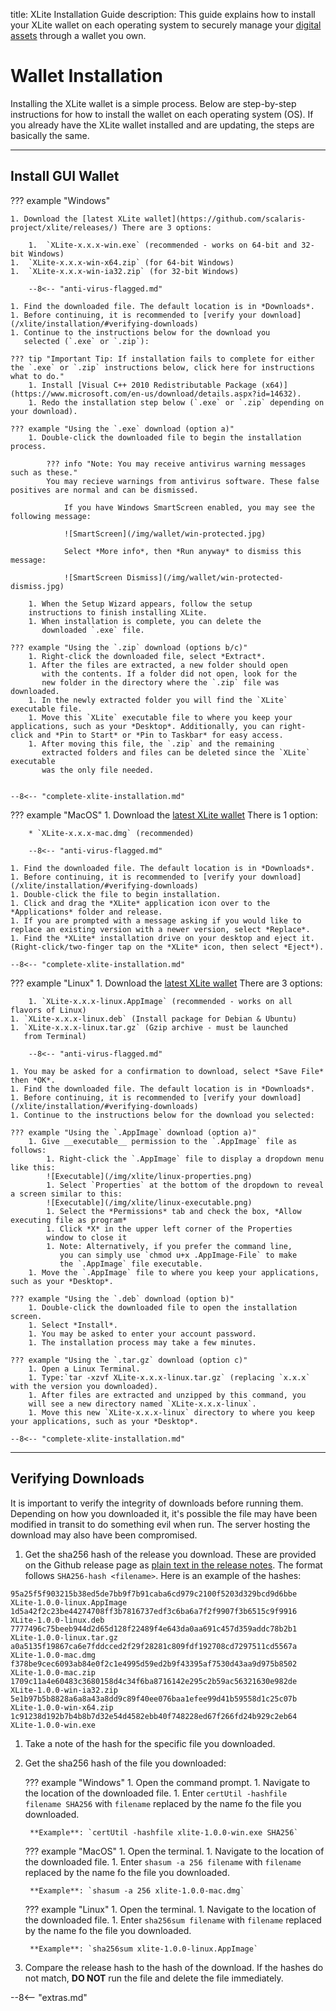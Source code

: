 title: XLite Installation Guide
description: This guide explains how to install your XLite wallet on each operating system to securely manage your [digital assets](/resources/glossary/#digital-asset) through a wallet you own.


# Wallet Installation
Installing the XLite wallet is a simple process. Below are
step-by-step instructions for how to install the wallet on each
operating system (OS). If you already have the XLite wallet
installed and are updating, the steps are basically the same.

---

## Install GUI Wallet

??? example "Windows"

	1. Download the [latest XLite wallet](https://github.com/scalaris-project/xlite/releases/) There are 3 options:

		1.  `XLite-x.x.x-win.exe` (recommended - works on 64-bit and 32-bit Windows)
	1.  `XLite-x.x.x-win-x64.zip` (for 64-bit Windows)
	1.  `XLite-x.x.x-win-ia32.zip` (for 32-bit Windows)

	    --8<-- "anti-virus-flagged.md"

	1. Find the downloaded file. The default location is in *Downloads*. 
	1. Before continuing, it is recommended to [verify your download](/xlite/installation/#verifying-downloads)
	1. Continue to the instructions below for the download you
       selected (`.exe` or `.zip`):

	??? tip "Important Tip: If installation fails to complete for either the `.exe` or `.zip` instructions below, click here for instructions what to do."
		1. Install [Visual C++ 2010 Redistributable Package (x64)](https://www.microsoft.com/en-us/download/details.aspx?id=14632).
		1. Redo the installation step below (`.exe` or `.zip` depending on your download).

	??? example "Using the `.exe` download (option a)"
		1. Double-click the downloaded file to begin the installation process.

			??? info "Note: You may receive antivirus warning messages such as these."
			You may recieve warnings from antivirus software. These false positives are normal and can be dismissed.

				If you have Windows SmartScreen enabled, you may see the following message:

				![SmartScreen](/img/wallet/win-protected.jpg)

				Select *More info*, then *Run anyway* to dismiss this message:

				![SmartScreen Dismiss](/img/wallet/win-protected-dismiss.jpg)

		1. When the Setup Wizard appears, follow the setup
        instructions to finish installing XLite.
		1. When installation is complete, you can delete the
           downloaded `.exe` file.

	??? example "Using the `.zip` download (options b/c)"
		1. Right-click the downloaded file, select *Extract*.
		1. After the files are extracted, a new folder should open
           with the contents. If a folder did not open, look for the
           new folder in the directory where the `.zip` file was downloaded.
		1. In the newly extracted folder you will find the `XLite` executable file.
		1. Move this `XLite` executable file to where you keep your applications, such as your *Desktop*. Additionally, you can right-click and *Pin to Start* or *Pin to Taskbar* for easy access.
		1. After moving this file, the `.zip` and the remaining
           extracted folders and files can be deleted since the `XLite` executable
           was the only file needed.


	--8<-- "complete-xlite-installation.md"


??? example "MacOS"
	1. Download the
       [latest XLite wallet](https://github.com/scalaris-project/xlite/releases/) There is 1 option:

		* `XLite-x.x.x-mac.dmg` (recommended)
	
	    --8<-- "anti-virus-flagged.md"

	1. Find the downloaded file. The default location is in *Downloads*. 
	1. Before continuing, it is recommended to [verify your download](/xlite/installation/#verifying-downloads)
	1. Double-click the file to begin installation.
	1. Click and drag the *XLite* application icon over to the *Applications* folder and release.
	1. If you are prompted with a message asking if you would like to replace an existing version with a newer version, select *Replace*.
	1. Find the *XLite* installation drive on your desktop and eject it. (Right-click/two-finger tap on the *XLite* icon, then select *Eject*).
		  		   
	--8<-- "complete-xlite-installation.md"



<!--
	??? example "Using the `.zip` download (option b)"
		1. Double-click the downloaded file to unpack the contents into a new
        folder.
		1. Within that new folder you should see the *XLite* application.
		1. Click and drag the *XLite* application over to the *Applications* folder and release.
		1. If you are prompted with a message asking if you would like to replace an existing version with a newer version, select *Replace*.
		1. The `.zip` and the remaining unpacked files and folders may now be deleted as *XLite* was the
           only file needed.

	    --8<-- "complete-xlite-installation.md"
-->
		
??? example "Linux"
	1. Download the [latest XLite wallet](https://github.com/scalaris-project/xlite/releases/) There are 3 options:

		1. `XLite-x.x.x-linux.AppImage` (recommended - works on all flavors of Linux)
	1. `XLite-x.x.x-linux.deb` (Install package for Debian & Ubuntu)
	1. `XLite-x.x.x-linux.tar.gz` (Gzip archive - must be launched
       from Terminal)
	   
	    --8<-- "anti-virus-flagged.md"

	1. You may be asked for a confirmation to download, select *Save File* then *OK*. 
	1. Find the downloaded file. The default location is in *Downloads*. 
	1. Before continuing, it is recommended to [verify your download](/xlite/installation/#verifying-downloads)
	1. Continue to the instructions below for the download you selected:

	??? example "Using the `.AppImage` download (option a)"
		1. Give __executable__ permission to the `.AppImage` file as follows:
			1. Right-click the `.AppImage` file to display a dropdown menu like this:
			![Executable](/img/xlite/linux-properties.png)		   
			1. Select `Properties` at the bottom of the dropdown to reveal a screen similar to this:
			![Executable](/img/xlite/linux-executable.png)
			1. Select the *Permissions* tab and check the box, *Allow executing file as program*
			1. Click *X* in the upper left corner of the Properties
            window to close it
			1. Note: Alternatively, if you prefer the command line,
               you can simply use `chmod u+x .AppImage-File` to make
               the `.AppImage` file executable.
		1. Move the `.AppImage` file to where you keep your applications, such as your *Desktop*.

	??? example "Using the `.deb` download (option b)"
		1. Double-click the downloaded file to open the installation screen.
		1. Select *Install*. 
		1. You may be asked to enter your account password.
		1. The installation process may take a few minutes.

	??? example "Using the `.tar.gz` download (option c)"
		1. Open a Linux Terminal.
		1. Type:`tar -xzvf XLite-x.x.x-linux.tar.gz` (replacing `x.x.x` with the version you downloaded).
		1. After files are extracted and unzipped by this command, you
        will see a new directory named `XLite-x.x.x-linux`.
		1. Move this new `XLite-x.x.x-linux` directory to where you keep your applications, such as your *Desktop*.
		
	--8<-- "complete-xlite-installation.md"

---

## Verifying Downloads

It is important to verify the integrity of downloads before running them. Depending on how you downloaded it, it's possible the file may have been modified in transit to do something evil when run. The server hosting the download may also have been compromised.

1. Get the sha256 hash of the release you download. These are provided
on the Github release page as
[plain text in the release notes](https://github.com/scalaris-project/xlite/releases/). The
format follows `SHA256-hash <filename>`. Here is an example of the hashes:
```
95a25f5f903215b38ed5de7bb9f7b91caba6cd979c2100f5203d329bcd9d6bbe  XLite-1.0.0-linux.AppImage
1d5a42f2c23be44274708ff3b7816737edf3c6ba6a7f2f9907f3b6515c9f9916  XLite-1.0.0-linux.deb
7777496c75beeb944d2d65d128f22489f4e643da0aa691c457d359addc78b2b1  XLite-1.0.0-linux.tar.gz
a0a5135f19867ca6e7fddcced2f29f28281c809fdf192708cd7297511cd5567a  XLite-1.0.0-mac.dmg
f378be9cec6093ab84e0f2c1e4995d59ed2b9f43395af7530d43aa9d975b8502  XLite-1.0.0-mac.zip
1709c11a4e60483c3680158d4c34f6ba8716142e295c2b59ac56321630e982de  XLite-1.0.0-win-ia32.zip
5e1b97b5b8828a6a8a43a8dd9c89f40ee076baa1efee99d41b59558d1c25c07b  XLite-1.0.0-win-x64.zip
1c91238d192b7b4b8b7d32e54d4582ebb40f748228ed67f266fd24b929c2eb64  XLite-1.0.0-win.exe
```
1. Take a note of the hash for the specific file you downloaded.
1. Get the sha256 hash of the file you downloaded:

	??? example "Windows"
		1. Open the command prompt.
		1. Navigate to the location of the downloaded file.
		1. Enter `certUtil -hashfile filename SHA256` with `filename` replaced by the name fo the file you downloaded. 
		
		**Example**: `certUtil -hashfile xlite-1.0.0-win.exe SHA256`

	??? example "MacOS"
		1. Open the terminal.
		1. Navigate to the location of the downloaded file.
		1. Enter `shasum -a 256 filename` with `filename` replaced by the name fo the file you downloaded. 
		
		**Example**: `shasum -a 256 xlite-1.0.0-mac.dmg`

	??? example "Linux"
		1. Open the terminal.
		1. Navigate to the location of the downloaded file.
		1. Enter `sha256sum filename` with `filename` replaced by the name fo the file you downloaded. 
		
		**Example**: `sha256sum xlite-1.0.0-linux.AppImage`

1. Compare the release hash to the hash of the download. If the hashes do not match, **DO NOT** run the file and delete the file immediately.









<script type="text/javascript">
// read instructions for related links in ../snippets/extras.md
var relatedLinks = [];
</script>

--8<-- "extras.md"





